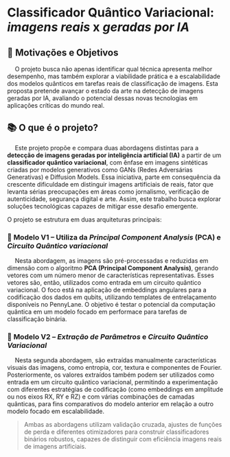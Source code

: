 # Classificador Quântico Variacional: *imagens reais* x *geradas por IA*

## 📌 Motivações e Objetivos

&emsp; O projeto busca não apenas identificar qual técnica apresenta melhor desempenho, mas também explorar a viabilidade prática e a escalabilidade dos modelos quânticos em tarefas reais de classificação de imagens. Esta proposta pretende avançar o estado da arte na detecção de imagens geradas por IA, avaliando o potencial dessas novas tecnologias em aplicações críticas do mundo real.

## 📚 O que é o projeto?

&emsp; Este projeto propõe e compara duas abordagens distintas para a **detecção de imagens geradas por inteligência artificial (IA)** a partir de um **classificador quântico variacional**, com ênfase em imagens sintéticas criadas por modelos generativos como GANs (Redes Adversárias Generativas) e Diffusion Models. Essa iniciativa, parte em consequência da crescente dificuldade em distinguir imagens artificiais de reais, fator que levanta sérias preocupações em áreas como jornalismo, verificação de autenticidade, segurança digital e arte. Assim, este trabalho busca explorar soluções tecnológicas capazes de mitigar esse desafio emergente.

 O projeto se estrutura em duas arquiteturas principais:

### 📘 **Modelo V1** – Utiliza da *Principal Component Analysis* (PCA) e *Circuito Quântico variacional*

&emsp; Nesta abordagem, as imagens são pré-processadas e reduzidas em dimensão com o algoritmo **PCA (Principal Component Analysis)**, gerando vetores com um número menor de características representativas. Esses vetores são, então, utilizados como entrada em um circuito quântico variacional. O foco está na aplicação de embeddings angulares para a codificação dos dados em qubits, utilizando templates de entrelaçamento disponíveis no PennyLane. O objetivo é testar o potencial da computação quântica em um modelo focado em performace para tarefas de classificação binária.

 ### 📗 **Modelo V2** – *Extração de Parâmetros* e *Circuito Quântico Variacional*

&emsp; Nesta segunda abordagem, são extraídas manualmente características visuais das imagens, como entropia, cor, textura e componentes de Fourier. Posteriormente, os valores extraídos também podem ser utilizados como entrada em um circuito quântico variacional, permitindo a experimentação com diferentes estratégias de codificação (como embeddings em amplitude ou nos eixos RX, RY e RZ) e com várias combinações de camadas quânticas, para fins comparativos do modelo anterior em relação a outro modelo focado em escalabilidade.

> Ambas as abordagens utilizam validação cruzada, ajustes de funções de perda e diferentes otimizadores para construir classificadores binários robustos, capazes de distinguir com eficiência imagens reais de imagens artificiais.
